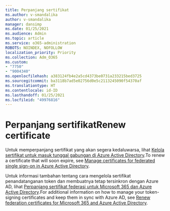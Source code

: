 ```yaml
---
title: Perpanjang sertifikat
ms.author: v-smandalika
author: v-smandalika
manager: dansimp
ms.date: 01/25/2021
ms.audience: Admin
ms.topic: article
ms.service: o365-administration
ROBOTS: NOINDEX, NOFOLLOW
localization_priority: Priority
ms.collection: Adm_O365
ms.custom:
- "7750"
- "9004340"
ms.openlocfilehash: a383124fb4e2a5cd4373be0731a233215bed3725
ms.sourcegitcommit: ba3118b7ad5e02756d0e5c2113245090f54370af
ms.translationtype: HT
ms.contentlocale: id-ID
ms.lasthandoff: 01/25/2021
ms.locfileid: "49976816"
---
```

# <a name="renew-certificate"></a><span data-ttu-id="bc95d-102">Perpanjang sertifikat</span><span class="sxs-lookup"><span data-stu-id="bc95d-102">Renew certificate</span></span>

<span data-ttu-id="bc95d-103">Untuk memperpanjang sertifikat yang akan segera kedaluwarsa, lihat [Kelola sertifikat untuk masuk tunggal gabungan di Azure Active Directory](https://docs.microsoft.com/azure/active-directory/manage-apps/manage-certificates-for-federated-single-sign-on#renew-a-certificate-that-will-soon-expire).</span><span class="sxs-lookup"><span data-stu-id="bc95d-103">To renew a certificate that will soon expire, see [Manage certificates for federated single sign-on in Azure Active Directory](https://docs.microsoft.com/azure/active-directory/manage-apps/manage-certificates-for-federated-single-sign-on#renew-a-certificate-that-will-soon-expire).</span></span>

<span data-ttu-id="bc95d-104">Untuk informasi tambahan tentang cara mengelola sertifikat penandatanganan token dan membuatnya tetap tersinkron dengan Azure AD, lihat [Perpanjang sertifikat federasi untuk Microsoft 365 dan Azure Active Directory](https://docs.microsoft.com/azure/active-directory/hybrid/how-to-connect-fed-o365-certs).</span><span class="sxs-lookup"><span data-stu-id="bc95d-104">For additional information on how to manage your token-signing certificates and keep them in sync with Azure AD, see [Renew federation certificates for Microsoft 365 and Azure Active Directory](https://docs.microsoft.com/azure/active-directory/hybrid/how-to-connect-fed-o365-certs).</span></span>


